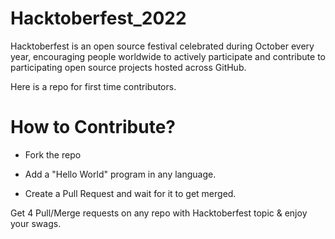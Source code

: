 # Hacktoberfest_2022
Hacktoberfest is an open source festival celebrated during October every year, encouraging people worldwide to actively participate and contribute to participating open source projects hosted across GitHub. 

Here is a repo for first time contributors.


# How to  Contribute?

- Fork the repo

- Add a "Hello World" program in any language.

- Create a Pull Request and wait for it to get merged.





Get 4 Pull/Merge requests on any repo with Hacktoberfest topic & enjoy your swags.
